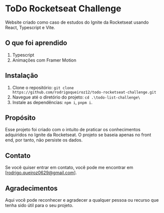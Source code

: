 # ToDo Rocketseat Challenge

Website criado como caso de estudos do Ignite da Rocketseat usando React, Typescript e Vite.

## O que foi aprendido

1. Typescript
2. Animações com Framer Motion

## Instalação

1. Clone o repositório: `git clone https://github.com/rodrigoqueiroz12/todo-rocketseat-challenge.git`
2. Navegue até o diretório do projeto: `cd .\todo-list-challenge\`
3. Instale as dependências: `npm i`, `pnpm i`.

## Propósito

Esse projeto foi criado com o intuito de praticar os conhecimentos adquiridos no Ignite da Rocketseat. O projeto se baseia apenas no front end, por tanto, não persiste os dados.

## Contato

Se você quiser entrar em contato, você pode me encontrar em [rodrigo.queiroz0629@gmail.com].

## Agradecimentos

Aqui você pode reconhecer e agradecer a qualquer pessoa ou recurso que tenha sido útil para o seu projeto.

